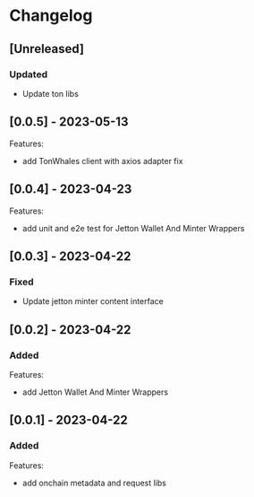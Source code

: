 # Changelog

## [Unreleased]

### Updated

- Update ton libs

## [0.0.5] - 2023-05-13

Features:

- add TonWhales client with axios adapter fix

## [0.0.4] - 2023-04-23

Features:

- add unit and e2e test for Jetton Wallet And Minter Wrappers

## [0.0.3] - 2023-04-22

### Fixed

- Update jetton minter content interface

## [0.0.2] - 2023-04-22

### Added

Features:

- add Jetton Wallet And Minter Wrappers

## [0.0.1] - 2023-04-22

### Added

Features:

- add onchain metadata and request libs
